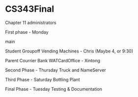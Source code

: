 # CS343Final

Chapter 11 administrators

First phase - Monday

main

Student Groupoff Vending Machines - Chris (Maybe 4, or 9:30)

Parent Courrier Bank WATCardOffice - Xintong

Second Phase - Thursday
Truck and NameServer

Third Phase - Saturday
Bottling Plant 

Final Phase - Tuesday
Testing & Documentation
